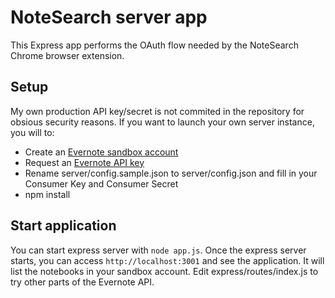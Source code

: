 NoteSearch server app
===================
This Express app performs the OAuth flow needed by the NoteSearch Chrome browser extension.

Setup
-----------
My own production API key/secret is not commited in the repository for obsious security reasons. If you want to launch your own server instance, you will to:
- Create an [Evernote sandbox account](https://sandbox.evernote.com/Registration.action)
- Request an [Evernote API key](http://dev.evernote.com/)
- Rename server/config.sample.json to server/config.json and fill in your Consumer Key and Consumer Secret
- npm install

Start application
-----------------
You can start express server with `node app.js`.  Once the express server starts, you can access `http://localhost:3001` and see the application. It will list the notebooks in your sandbox account. Edit express/routes/index.js to try other parts of the Evernote API.
